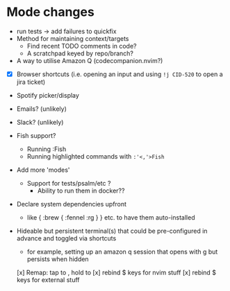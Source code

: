 # Mode changes

- run tests -> add failures to quickfix
- Method for maintaining context/targets
  - Find recent TODO comments in code?
  - A scratchpad keyed by repo/branch?
- A way to utilise Amazon Q (codecompanion.nvim?)
- [x] Browser shortcuts (i.e. opening an input and using `!j CID-520` to open a jira ticket)
- Spotify picker/display
- Emails? (unlikely)
- Slack? (unlikely)
- Fish support?
  - Running :Fish <command>
  - Running highlighted commands with `:'<,'>Fish`
- Add more 'modes'
  - Support for tests/psalm/etc ?
    - Ability to run them in docker??
- Declare system dependencies upfront
  - like { :brew { :fennel :rg } } etc. to have them auto-installed
- Hideable but persistent terminal(s) that could be pre-configured in advance and toggled via shortcuts
  - for example, setting up an amazon q session that opens with <leader>g but persists when hidden


  [x] Remap: tap <Capslock> to <esc>, hold <Capslock> to <ctrl>
  [x] rebind <leader>$ keys for nvim stuff
  [x] rebind <leader><leader>$ keys for external stuff



